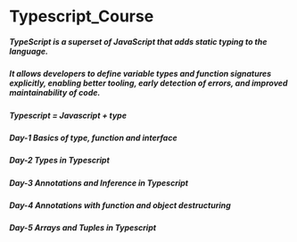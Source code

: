 # Typescript_Course

<h5> TypeScript is a superset of JavaScript that adds static typing to the language.<h5>
<h5>It allows developers to define variable types and function signatures explicitly, enabling better tooling, early detection of errors, and improved maintainability of code.<h5>
<h5>Typescript = Javascript + type<h5>

<h5>Day-1 Basics of type, function and interface<h5>
<h5>Day-2 Types in Typescript<h5>
<h5>Day-3 Annotations and Inference in Typescript<h5>
<h5>Day-4 Annotations with function and object destructuring<h5>
<h5>Day-5 Arrays and Tuples in Typescript<h5>
